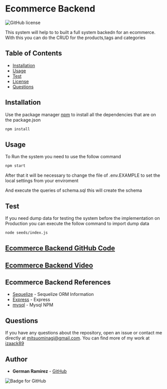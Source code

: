 # Ecommerce Backend

![GitHub license](https://img.shields.io/badge/Licenses-MIT-blue.svg)

This system will help to to built a full system backedn for an ecommerce. With this you can do the CRUD for the products,tags and categories

## Table of Contents

- [Installation](#installation)
- [Usage](#usage)
- [Test](#test)
- [License](#license)
- [Questions](#questions)

## Installation

Use the package manager [npm](https://docs.npmjs.com/cli/v7/commands/npm-install) to install all the dependencies that are on the package.json

```bash
npm install
```

## Usage

To Run the system you need to use the follow command

```bash
npm start
```

After that it will be necessary to change the file of .env.EXAMPLE to set the local settings from your enviroment

And execute the queries of schema.sql this will create the schema

## Test

If you need dump data for testing the system before the implementation on Production you can execute the follow command to import dump data

```bash
node seeds/index.js
```

## [Ecommerce Backend GitHub Code](https://github.com/izaack89/ecommerce-backend)

## [Ecommerce Backend Video](https://izaack89.github.io/ecommerce-backend/index.html)

## Ecommerce Backend References

- [Sequelize](https://sequelize.org/master/) - Sequelize ORM Information
- [Express](https://expressjs.com/) - Express
- [mysql](https://www.npmjs.com/package/mysql) - Mysql NPM

## Questions

If you have any questions about the repository, open an issue or contact me directly at mitsuominagi@gmail.com. You can find more of my work at [izaack89](https://github.com/izaack89)

## Author

- **German Ramirez** - [GitHub](https://github.com/izaack89/)

![Badge for GitHub](https://img.shields.io/github/languages/top/izaack89/ecommerce-backend?style=plastic&logo=github)
